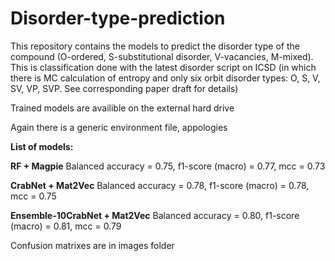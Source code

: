 # Disorder-type-prediction

This repository contains the models to predict the disorder type of the compound (O-ordered, S-substitutional disorder, V-vacancies, M-mixed). This is classification done with the latest disorder script on ICSD (in which there is MC calculation of entropy and only six orbit disorder types: O, S, V, SV, VP, SVP. See corresponding paper draft for details)

Trained models are availible on the external hard drive

Again there is a generic environment file, appologies

**List of models:**

**RF + Magpie**
Balanced accuracy = 0.75, f1-score (macro) = 0.77, mcc = 0.73

**CrabNet + Mat2Vec**
Balanced accuracy = 0.78, f1-score (macro) = 0.78, mcc = 0.75

**Ensemble-10CrabNet + Mat2Vec**
Balanced accuracy = 0.80, f1-score (macro) = 0.81, mcc = 0.79

Confusion matrixes are in images folder
